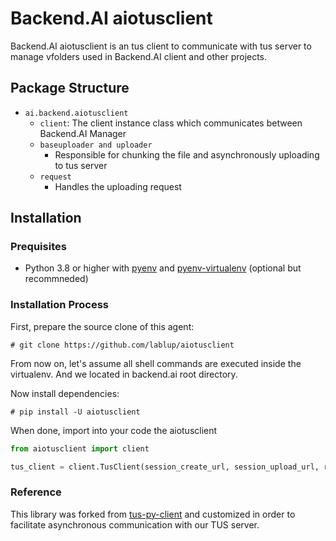 # Backend.AI aiotusclient
Backend.AI aiotusclient is an tus client to communicate with tus server to manage vfolders used in Backend.AI client and other projects.

## Package Structure
* `ai.backend.aiotusclient`
  - `client`: The client instance class which communicates between Backend.AI Manager
  - `baseuploader and uploader`
    - Responsible for chunking the file and asynchronously uploading to tus server
  - `request`
    - Handles the uploading request

## Installation

### Prequisites
* Python 3.8 or higher with [pyenv](https://github.com/pyenv/pyenv)
and [pyenv-virtualenv](https://github.com/pyenv/pyenv-virtualenv) (optional but recommneded)

### Installation Process

First, prepare the source clone of this agent:
```console
# git clone https://github.com/lablup/aiotusclient
```

From now on, let's assume all shell commands are executed inside the virtualenv. And we located in backend.ai root directory.

Now install dependencies:
```console
# pip install -U aiotusclient
```


When done, import into your code the aiotusclient
```python
from aiotusclient import client

tus_client = client.TusClient(session_create_url, session_upload_url, rqst.headers, params)
```

### Reference
This library was forked from [tus-py-client](https://github.com/tus/tus-py-client) and customized in order to facilitate asynchronous communication with our TUS server.

